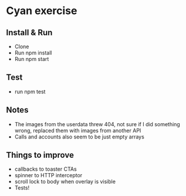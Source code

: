 # Cyan exercise

## Install & Run

- Clone
- Run npm install
- Run npm start

## Test

- run npm test

## Notes

- The images from the userdata threw 404, not sure if I did something wrong, replaced them with images from another API
- Calls and accounts also seem to be just empty arrays

## Things to improve

- callbacks to toaster CTAs
- spinner to HTTP interceptor
- scroll lock to body when overlay is visible
- Tests!